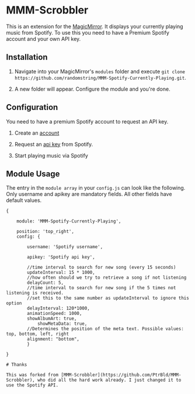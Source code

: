 # MMM-Scrobbler
This is an extension for the [MagicMirror](https://github.com/MichMich/MagicMirror). It displays your currently playing music from Spotify. To use this you need to have a Premium Spotify account and your own API key.

## Installation

1. Navigate into your MagicMirror's `modules` folder and execute `git clone https://github.com/randomstring/MMM-Spotify-Currently-Playing.git`.

2. A new folder will appear. Configure the module and you're done.

## Configuration

You need to have a premium Spotify account to request an API key. 

1. Create an [account](https://www.spotify.com/)

2. Request an [api key]() from Spotify. 

3. Start playing music via Spotify

## Module Usage

The entry in the `module array` in your `config.js` can look like the following. Only username and apikey are mandatory fields. All other fields have default values.

```
{
			
	module: 'MMM-Spotify-Currently-Playing',
	
	position: 'top_right',
	config: {

		username: 'Spotify username',
	
		apikey: 'Spotify api key',
	
		//time interval to search for new song (every 15 seconds)
		updateInterval: 15 * 1000,
		//how often should we try to retrieve a song if not listening
		delayCount: 5,
		//time interval to search for new song if the 5 times not listening is received.
		//set this to the same number as updateInterval to ignore this option	
		delayInterval: 120*1000,
		animationSpeed: 1000,
		showAlbumArt: true,
	    	showMetaData: true,
		//Determines the position of the meta text. Possible values: top, bottom, left, right
		alignment: "bottom", 
		}
	
}

# Thanks

This was forked from [MMM-Scrobbler](https://github.com/PtrBld/MMM-Scrobbler), who did all the hard work already. I just changed it to use the Spotify API.
